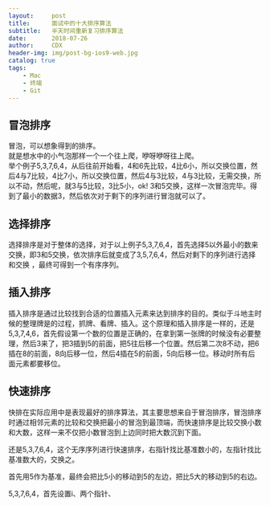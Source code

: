 ```yaml
---
layout:     post
title:      面试中的十大排序算法
subtitle:   半天时间重新复习排序算法
date:       2018-07-26
author:     CDX
header-img: img/post-bg-ios9-web.jpg
catalog: true
tags:
    - Mac
    - 终端
    - Git
---
```

## 冒泡排序
  
冒泡，可以想象得到的排序。    
就是想水中的小气泡那样一个一个往上爬，咿呀咿呀往上爬。  
举个例子5,3,7,6,4，从后往前开始看，4和6先比较，4比6小，所以交换位置，然后4与7比较，4比7小，所以交换位置，然后4与3比较，4与3比较，无需交换，所以不动，然后呢，就3与5比较，3比5小，ok!  3和5交换，这样一次冒泡完毕。得到了最小的数据3，然后依次对于剩下的序列进行冒泡就可以了。
  
## 选择排序  
  
选择排序是对于整体的选择，对于以上例子5,3,7,6,4，首先选择5以外最小的数来交换，即3和5交换，依次排序后就变成了3,5,7,6,4，然后对剩下的序列进行选择和交换 ，最终可得到一个有序序列。

## 插入排序
  
插入排序是通过比较找到合适的位置插入元素来达到排序的目的。类似于斗地主时候的整理牌是的过程，抓牌、看牌、插入。这个原理和插入排序是一样的，还是5,3,7,4,6，首先假设第一个数的位置是正确的，在拿到第一张牌的时候没有必要整理，然后3来了，把3插到5的前面，把5往后移一个位置。然后第二次8不动，把6插在8的前面，8向后移一位，然后4插在5的前面，5向后移一位。移动时所有后面元素都要移位。  
  
## 快速排序
    
快排在实际应用中是表现最好的排序算法，其主要思想来自于冒泡排序，冒泡排序时通过相邻元素的比较和交换把最小的冒泡到最顶端，而快速排序是比较交换小数和大数，这样一来不仅把小数冒泡到上边同时把大数沉到下面。    
  
还是5,3,7,6,4，这个无序序列进行快速排序，右指针找比基准数小的，左指针找比基准数大的，交换之。
  
首先用5作为基准，最终会把比5小的移动到5的左边，把比5大的移动到5的右边。  
  
5,3,7,6,4，首先设置i、两个指针、

